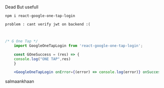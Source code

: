 Dead But usefull 

    npm i react-google-one-tap-login

    problem : cant verify jwt on backend :(
```jsx


/* G One Tap */
    import GoogleOneTapLogin from 'react-google-one-tap-login';

    const GOneSuccess = (res) => {
    console.log("ONE TAP",res)
    }

    <GoogleOneTapLogin onError={(error) => console.log(error)} onSuccess={GOneSuccess} googleAccountConfigs={{ client_id:CLID }} />
```


salmaankhaan
